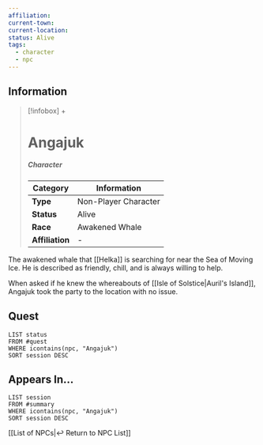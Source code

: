 ```yaml
---
affiliation: 
current-town: 
current-location: 
status: Alive
tags:
  - character
  - npc
---
```


## Information
> [!infobox] +
> # Angajuk
> ##### Character
> | Category | Information |
> | ---- | ---- |
> | **Type** | Non-Player Character |
> | **Status** | Alive |
> | **Race** | Awakened Whale |
> | **Affiliation** | - |

The awakened whale that [[Helka]] is searching for near the Sea of Moving Ice. He is described as friendly, chill, and is always willing to help.

When asked if he knew the whereabouts of [[Isle of Solstice|Auril's Island]], Angajuk took the party to the location with no issue.

## Quest

```dataview
LIST status
FROM #quest 
WHERE icontains(npc, "Angajuk")
SORT session DESC
```

## Appears In...
```dataview
LIST session
FROM #summary
WHERE icontains(npc, "Angajuk")
SORT session DESC
```

[[List of NPCs|↩️ Return to NPC List]]